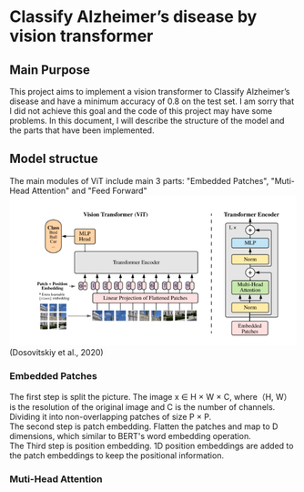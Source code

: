 # Classify Alzheimer’s disease by vision transformer
## Main Purpose
This project aims to implement a vision transformer to Classify Alzheimer’s disease and have a minimum accuracy of 0.8 on the test set. I am sorry that I did not achieve this goal and the code of this project may have some problems. In this document, I will describe the structure of the model and the parts that have been implemented.
## Model structue
The main modules of ViT include main 3 parts: "Embedded Patches", "Muti-Head Attention" and "Feed Forward"
![](images/ViT.png)
(Dosovitskiy et al., 2020)
### Embedded Patches
The first step is split the picture.
The image x ∈ H × W × C, where（H, W） is the resolution of the original image and C is the number of channels. Dividing it into non-overlapping patches of size P × P.</br>
The second step is patch embedding.
Flatten the patches and map to D dimensions, which similar to BERT's word embedding operation.</br>
The Third step is position embedding.
1D position embeddings are added to the patch embeddings to keep the positional information.
### Muti-Head Attention
